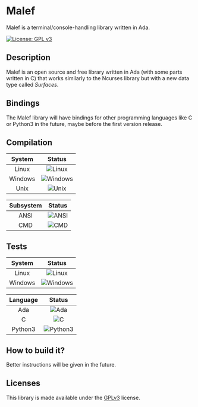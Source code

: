 # Malef
Malef is a terminal/console-handling library written in Ada.

[![License: GPL v3](https://img.shields.io/badge/License-GPLv3-blue.svg)](https://www.gnu.org/licenses/gpl-3.0)

## Description
Malef is an open source and free library written in Ada (with some parts
written in C) that works similarly to the Ncurses library but with a new data
type called _Surfaces_.

## Bindings
The Malef library will have bindings for other programming languages like C or
Python3 in the future, maybe before the first version release.

## Compilation

| System  | Status |
|:-------:|:------:|
| Linux   | ![Linux](https://img.shields.io/badge/build-passing-success)     |
| Windows | ![Windows](https://img.shields.io/badge/build-passing-success)   |
| Unix    | ![Unix](https://img.shields.io/badge/build-not_tested-important) |

| Subsystem | Status |
|:---------:|:------:|
| ANSI      | ![ANSI](https://img.shields.io/badge/build-passing-success) |
| CMD       | ![CMD](https://img.shields.io/badge/build-failing-critical) |


## Tests

| System  | Status |
|:-------:|:------:|
| Linux   | ![Linux](https://img.shields.io/badge/tests-passing-success)    |
| Windows | ![Windows](https://img.shields.io/badge/tests-failing-critical) |

| Language | Status |
|:--------:|:------:|
| Ada      | ![Ada](https://img.shields.io/badge/tests-passing-success)     |
| C        | ![C](https://img.shields.io/badge/tests-passing-success)       |
| Python3  | ![Python3](https://img.shields.io/badge/tests-passing-success) |


## How to build it?
Better instructions will be given in the future.


## Licenses
This library is made available under the [GPLv3](LICENSE) license.
